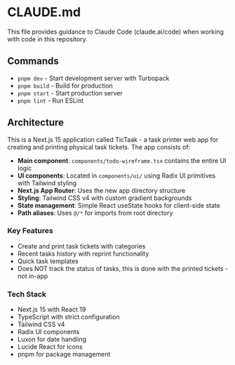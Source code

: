 # CLAUDE.md

This file provides guidance to Claude Code (claude.ai/code) when working with code in this repository.

## Commands

- `pnpm dev` - Start development server with Turbopack
- `pnpm build` - Build for production
- `pnpm start` - Start production server
- `pnpm lint` - Run ESLint

## Architecture

This is a Next.js 15 application called TicTaak - a task printer web app for creating and printing physical task tickets. The app consists of:

- **Main component**: `components/todo-wireframe.tsx` contains the entire UI logic
- **UI components**: Located in `components/ui/` using Radix UI primitives with Tailwind styling
- **Next.js App Router**: Uses the new app directory structure
- **Styling**: Tailwind CSS v4 with custom gradient backgrounds
- **State management**: Simple React useState hooks for client-side state
- **Path aliases**: Uses `@/*` for imports from root directory

### Key Features
- Create and print task tickets with categories
- Recent tasks history with reprint functionality
- Quick task templates
- Does NOT track the status of tasks, this is done with the printed tickets - not in-app

### Tech Stack
- Next.js 15 with React 19
- TypeScript with strict configuration
- Tailwind CSS v4
- Radix UI components
- Luxon for date handling
- Lucide React for icons
- pnpm for package management
